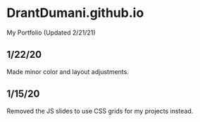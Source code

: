 # DrantDumani.github.io
My Portfolio (Updated 2/21/21)

1/22/20
---
Made minor color and layout adjustments.

1/15/20
---
Removed the JS slides to use CSS grids for my projects instead.